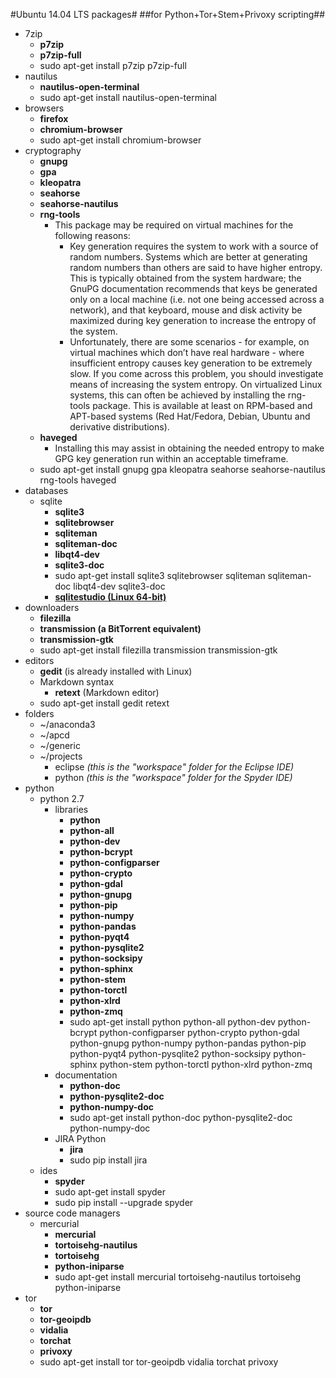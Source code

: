 #Ubuntu 14.04 LTS packages#
##for Python+Tor+Stem+Privoxy scripting##

- 7zip
	- **p7zip**
	- **p7zip-full**
	- sudo apt-get install p7zip p7zip-full
- nautilus
	- **nautilus-open-terminal**
	- sudo apt-get install nautilus-open-terminal 
- browsers
	- **firefox**
	- **chromium-browser**
	- sudo apt-get install chromium-browser
- cryptography
	- **gnupg**
	- **gpa**
	- **kleopatra**
	- **seahorse**
	- **seahorse-nautilus**
	- **rng-tools**
		- This package may be required on virtual machines for the following reasons:
			- Key generation requires the system to work with a source of random numbers. Systems which are better at generating random numbers than others are said to have higher entropy. This is typically obtained from the system hardware; the GnuPG documentation recommends that keys be generated only on a local machine (i.e. not one being accessed across a network), and that keyboard, mouse and disk activity be maximized during key generation to increase the entropy of the system.
			- Unfortunately, there are some scenarios - for example, on virtual machines which don’t have real hardware - where insufficient entropy causes key generation to be extremely slow. If you come across this problem, you should investigate means of increasing the system entropy. On virtualized Linux systems, this can often be achieved by installing the rng-tools package. This is available at least on RPM-based and APT-based systems (Red Hat/Fedora, Debian, Ubuntu and derivative distributions).
	- **haveged**
		- Installing this may assist in obtaining the needed entropy to make GPG key generation run within an acceptable timeframe.  
	- sudo apt-get install gnupg gpa kleopatra seahorse seahorse-nautilus rng-tools haveged
- databases
	- sqlite
		- **sqlite3**
		- **sqlitebrowser**
		- **sqliteman**
		- **sqliteman-doc**
		- **libqt4-dev**
		- **sqlite3-doc**
		- sudo apt-get install sqlite3 sqlitebrowser sqliteman sqliteman-doc libqt4-dev sqlite3-doc
		- **[sqlitestudio (Linux 64-bit)](http://sqlitestudio.pl/files/free/stable/linux64/sqlitestudio-2.1.5.bin)**
- downloaders
	- **filezilla**
	- **transmission (a BitTorrent equivalent)**
	- **transmission-gtk**
	- sudo apt-get install filezilla transmission transmission-gtk 
- editors
	- **gedit** (is already installed with Linux)
	- Markdown syntax
		- **retext** (Markdown editor)
	- sudo apt-get install gedit retext
- folders
	- ~/anaconda3 
	- ~/apcd
	- ~/generic
	- ~/projects
		- eclipse *(this is the "workspace" folder for the Eclipse IDE)*      
		- python *(this is the "workspace" folder for the Spyder IDE)*
- python
	- python 2.7
		- libraries 
			- **python**
			- **python-all**
			- **python-dev**
			- **python-bcrypt**
			- **python-configparser**
			- **python-crypto**
			- **python-gdal**
			- **python-gnupg**
			- **python-pip**
			- **python-numpy**
			- **python-pandas**
			- **python-pyqt4**
			- **python-pysqlite2**
			- **python-socksipy**
			- **python-sphinx**
			- **python-stem**
			- **python-torctl**
			- **python-xlrd**
			- **python-zmq**
			- sudo apt-get install python python-all python-dev python-bcrypt python-configparser python-crypto python-gdal python-gnupg python-numpy python-pandas python-pip python-pyqt4 python-pysqlite2 python-socksipy python-sphinx python-stem python-torctl python-xlrd python-zmq
		- documentation
			- **python-doc**  
			- **python-pysqlite2-doc**
			- **python-numpy-doc**
			- sudo apt-get install python-doc python-pysqlite2-doc python-numpy-doc
		- JIRA Python
			- **jira**
			- sudo pip install jira 
	- ides
		- **spyder**
		- sudo apt-get install spyder
		- sudo pip install --upgrade spyder
- source code managers
	- mercurial
		- **mercurial**
		- **tortoisehg-nautilus**
		- **tortoisehg**
		- **python-iniparse**
		- sudo apt-get install mercurial tortoisehg-nautilus tortoisehg python-iniparse
- tor
	- **tor**
	- **tor-geoipdb**
	- **vidalia**
	- **torchat**
	- **privoxy**
	- sudo apt-get install tor tor-geoipdb vidalia torchat privoxy
      
